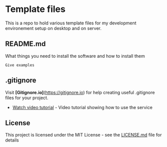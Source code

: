 # Template files

This is a repo to hold various template files for my development environement setup on desktop and on server.

## README.md

What things you need to install the software and how to install them

```
Give examples
```

## .gitignore

Visit **[Gitignore.io]**(https://gitignore.io) for help creating useful .gitignore files for your project.
* [Watch video tutorial](https://docs.gitignore.io/#video-tutorial) - Video tutorial showing how to use the service

## License

This project is licensed under the MIT License - see the [LICENSE.md](LICENSE.md) file for details

